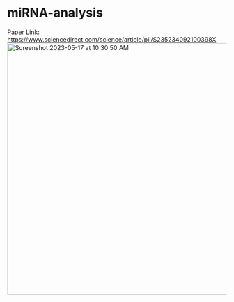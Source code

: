 # miRNA-analysis

Paper Link: https://www.sciencedirect.com/science/article/pii/S235234092100398X
<img width="579" alt="Screenshot 2023-05-17 at 10 30 50 AM" src="https://github.com/spawar2/miRNA-analysis/assets/25118302/acbc7f91-f3da-4286-a4d0-aed62e716285">
